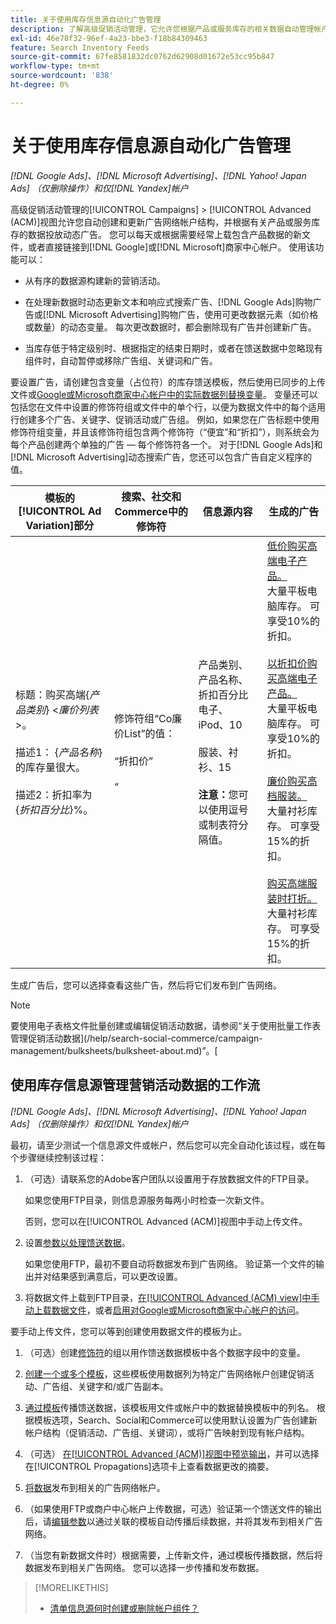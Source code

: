 ```yaml
---
title: 关于使用库存信息源自动化广告管理
description: 了解高级促销活动管理，它允许您根据产品或服务库存的相关数据自动管理帐户结构和投放动态广告。
exl-id: 46e78f32-96ef-4a23-bbe3-f18b84309463
feature: Search Inventory Feeds
source-git-commit: 67fe8581832dc0762d62908d01672e53cc95b847
workflow-type: tm+mt
source-wordcount: '838'
ht-degree: 0%

---
```


# 关于使用库存信息源自动化广告管理

*[!DNL Google Ads]、[!DNL Microsoft Advertising]、[!DNL Yahoo! Japan Ads] （仅删除操作）和仅[!DNL Yandex]帐户*

高级促销活动管理的[!UICONTROL Campaigns] > [!UICONTROL Advanced (ACM)]视图允许您自动创建和更新广告网络帐户结构，并根据有关产品或服务库存的数据投放动态广告。 您可以每天或根据需要经常上载包含产品数据的新文件，或者直接链接到[!DNL Google]或[!DNL Microsoft]商家中心帐户。 使用该功能可以：

* 从有序的数据源构建新的营销活动。

* 在处理新数据时动态更新文本和响应式搜索广告、[!DNL Google Ads]购物广告或[!DNL Microsoft Advertising]购物广告，使用可更改数据元素（如价格或数量）的动态变量。 每次更改数据时，都会删除现有广告并创建新广告。

* 当库存低于特定级别时、根据指定的结束日期时，或者在馈送数据中忽略现有组件时，自动暂停或移除广告组、关键词和广告。

要设置广告，请创建包含变量（占位符）的库存馈送模板，然后使用已同步的上传文件或[Google或Microsoft商家中心帐户中的实际数据列替换变量](/help/search-social-commerce/campaign-management/accounts/merchant-account-manage.md)。 变量还可以包括您在文件中设置的修饰符组或文件中的单个行，以便为数据文件中的每个适用行创建多个广告、关键字、促销活动或广告组。 例如，如果您在广告标题中使用修饰符组变量，并且该修饰符组包含两个修饰符（“便宜”和“折扣”），则系统会为每个产品创建两个单独的广告 — 每个修饰符各一个。 对于[!DNL Google Ads]和[!DNL Microsoft Advertising]动态搜索广告，您还可以包含广告自定义程序的值。

| 模板的[!UICONTROL Ad Variation]部分 | 搜索、社交和Commerce中的修饰符 | 信息源内容 | 生成的广告 |
|----|----|----|----|
| 标题：购买高端\{<i>产品类别</i>\} &lt;<i>廉价列表</i>>。<br><br>描述1： \{<i>产品名称</i>\}的库存量很大。<br><br>描述2：折扣率为\{<i>折扣百分比</i>\}%。 | 修饰符组“Co廉价List”的值： <br><br>“折扣价”<br><br>“ | 产品类别、产品名称、折扣百分比<br>电子、iPod、10<br><br>服装、衬衫、15<br><br><b>注意：</b>您可以使用逗号或制表符分隔值。 | <u>低价购买高端电子产品。</u><br>大量平板电脑库存。 可享受10%的折扣。<br><br><u>以折扣价购买高端电子产品。</u><br>大量平板电脑库存。 可享受10%的折扣。<br><br><u>廉价购买高档服装。</u><br>大量衬衫库存。 可享受15%的折扣。<br><br><u>购买高端服装时打折。</u><br>大量衬衫库存。 可享受15%的折扣。 |

生成广告后，您可以选择查看这些广告，然后将它们发布到广告网络。

>[!NOTE]
>要使用电子表格文件批量创建或编辑促销活动数据，请参阅“关于使用批量工作表管理促销活动数据](/help/search-social-commerce/campaign-management/bulksheets/bulksheet-about.md)”。[

## 使用库存信息源管理营销活动数据的工作流

*[!DNL Google Ads]、[!DNL Microsoft Advertising]、[!DNL Yahoo! Japan Ads] （仅删除操作）和仅[!DNL Yandex]帐户*

最初，请至少测试一个信息源文件或帐户，然后您可以完全自动化该过程，或在每个步骤继续控制该过程：

1. （可选）请联系您的Adobe客户团队以设置用于存放数据文件的FTP目录。

   如果您使用FTP目录，则信息源服务每两小时检查一次新文件。

   否则，您可以在[!UICONTROL Advanced (ACM)]视图中手动上传文件。

1. 设置[参数以处理馈送数据](feed-settings-manage.md#feed-data-settings)。

   如果您使用FTP，最初不要自动将数据发布到广告网络。 验证第一个文件的输出并对结果感到满意后，可以更改设置。

1. 将数据文件上载到FTP目录，[在[!UICONTROL Advanced (ACM) view]中手动上载数据文件](feed-files-manage.md)，或者[启用对Google或Microsoft商家中心帐户的访问](/help/search-social-commerce/campaign-management/accounts/merchant-account-manage.md)。

要手动上传文件，您可以等到创建使用数据文件的模板为止。

1. （可选）创建[修饰符](modifiers-manage.md)的组以用作馈送数据模板中各个数据字段中的变量。

1. [创建一个或多个模板](ad-templates/ad-template-manage.md)，这些模板使用数据列为特定广告网络帐户创建促销活动、广告组、关键字和/或广告副本。

1. [通过模板](feed-data-propagate.md)传播馈送数据，该模板用文件或帐户中的数据替换模板中的列名。 根据模板选项，Search、Social和Commerce可以使用默认设置为广告创建新帐户结构（促销活动、广告组、关键词），或将广告映射到现有帐户结构。

1. （可选） [在[!UICONTROL Advanced (ACM)]视图中预览输出](propagated-data-view.md)，并可以选择在[!UICONTROL Propagations]选项卡上查看数据更改的摘要。

1. [将数据](propagated-data-post.md)发布到相关的广告网络帐户。

1. （如果使用FTP或商户中心帐户上传数据，可选）验证第一个馈送文件的输出后，请[编辑参数](feed-settings-manage.md#feed-data-settings)以通过关联的模板自动传播后续数据，并将其发布到相关广告网络。

1. （当您有新数据文件时）根据需要，上传新文件，通过模板传播数据，然后将数据发布到相关广告网络。 您可以选择一步传播和发布数据。

>[!MORELIKETHIS]
>
>* [清单信息源何时创建或删除帐户组件？](when-are-components-created-deleted.md)
